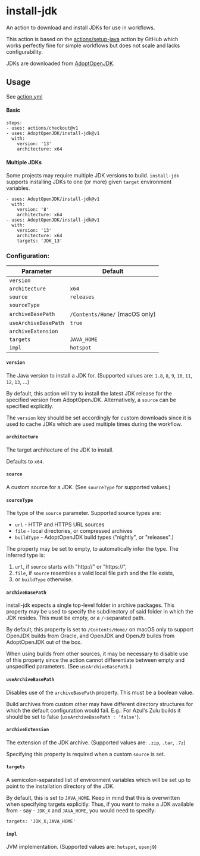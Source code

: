 # install-jdk

An action to download and install JDKs for use in workflows.

This action is based on the [actions/setup-java](https://github.com/actions/setup-java)
action by GitHub which works perfectly fine for simple workflows but does not
scale and lacks configurability.

JDKs are downloaded from [AdoptOpenJDK](https://adoptopenjdk.net/).


## Usage

See [action.yml](action.yml)

#### Basic

```
steps:
- uses: actions/checkout@v1
- uses: AdoptOpenJDK/install-jdk@v1
  with:
    version: '13'
    architecture: x64
```

#### Multiple JDKs

Some projects may require multiple JDK versions to build. `install-jdk` supports
installing JDKs to one (or more) given `target` environment variables.

```
- uses: AdoptOpenJDK/install-jdk@v1
  with:
    version: '8'
    architecture: x64
- uses: AdoptOpenJDK/install-jdk@v1
  with:
    version: '13'
    architecture: x64
    targets: 'JDK_13'
```


### Configuration:

| Parameter            | Default                        |
|----------------------|--------------------------------|
| `version`            |                                |
| `architecture`       | `x64`                          |
| `source`             | `releases`                     |
| `sourceType`         |                                |
| `archiveBasePath`    | `/Contents/Home/` (macOS only) |
| `useArchiveBasePath` | `true`                         |
| `archiveExtension`   |                                |
| `targets`            | `JAVA_HOME`                    |
| `impl   `            | `hotspot`                      |

#### `version`

The Java version to install a JDK for. (Supported values are: `1.8`, `8`, `9`,
`10`, `11`, `12`, `13`, ...)

By default, this action will try to install the latest JDK release for the
specified version from AdoptOpenJDK. Alternatively, a `source` can be specified
explicitly.

The `version` key should be set accordingly for custom downloads since it is
used to cache JDKs which are used multiple times during the workflow.

#### `architecture`

The target architecture of the JDK to install.

Defaults to `x64`.

#### `source`

A custom source for a JDK. (See `sourceType` for supported values.)

#### `sourceType`

The type of the `source` parameter. Supported source types are:

- `url` - HTTP and HTTPS URL sources
- `file` - local directories, or compressed archives
- `buildType` - AdoptOpenJDK build types ("nightly", or "releases".)

The property may be set to empty, to automatically infer the type. The inferred
type is:

1. `url`, if `source` starts with "http://" or "https://",
2. `file`, if `source` resembles a valid local file path and the file exists, 
3. or `buildType` otherwise.

#### `archiveBasePath`

install-jdk expects a single top-level folder in archive packages. This property
may be used to specify the subdirectory of said folder in which the JDK resides.
This must be empty, or a `/`-separated path.

By default, this property is set to `/Contents/Home/` on macOS only to support
OpenJDK builds from Oracle, and OpenJDK and OpenJ9 builds from AdoptOpenJDK
out of the box.

When using builds from other sources, it may be necessary to disable use of this
property since the action cannot differentiate between empty and unspecified
parameters. (See `useArchiveBasePath`.)

#### `useArchiveBasePath`

Disables use of the `archiveBasePath` property. This must be a boolean value.

Build archives from custom other may have different directory structures for
which the default configuration would fail.
E.g.: For Azul's Zulu builds it should be set to false (`useArchiveBasePath : 'false'`).

#### `archiveExtension`

The extension of the JDK archive. (Supported values are: `.zip`, `.tar`, `.7z`)

Specifying this property is required when a custom `source` is set.

#### `targets`

A semicolon-separated list of environment variables which will be set up to
point to the installation directory of the JDK.

By default, this is set to `JAVA_HOME`. Keep in mind that this is overwritten
when specifying targets explicitly. Thus, if you want to make a JDK available
from - say - `JDK_X` and `JAVA_HOME`, you would need to specify:

    targets: 'JDK_X;JAVA_HOME'

#### `impl`

JVM implementation. (Supported values are: `hotspot`, `openj9`)